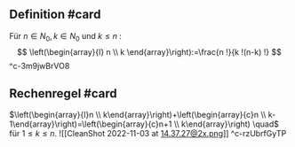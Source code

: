 ## Definition #card 
Für $n \in N _0, k \in N _0$ und $k \leq n$ :
$$
\left(\begin{array}{l}
n \\
k
\end{array}\right):=\frac{n !}{k !(n-k) !}
$$
^c-3m9jwBrVO8

## Rechenregel #card 
$\left(\begin{array}{l}n \\ k\end{array}\right)+\left(\begin{array}{c}n \\ k-1\end{array}\right)=\left(\begin{array}{c}n+1 \\ k\end{array}\right) \quad$ für $1 \leq k \leq n$.
![[CleanShot 2022-11-03 at 14.37.27@2x.png]]
^c-rzUbrfGyTP